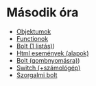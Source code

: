 # Második óra

- [Objektumok](object.md)
- [Functionok](func.md)
- [Bolt (1 listás)](bolt.md))
- [Html események (alapok)](html-eventek.md)
- [Bolt (gombnyomásra)](bolt-html.md))
- [Switch (+számológép)](switch-szamologep.md)
- [Szorgalmi bolt](szorgalmi.md)